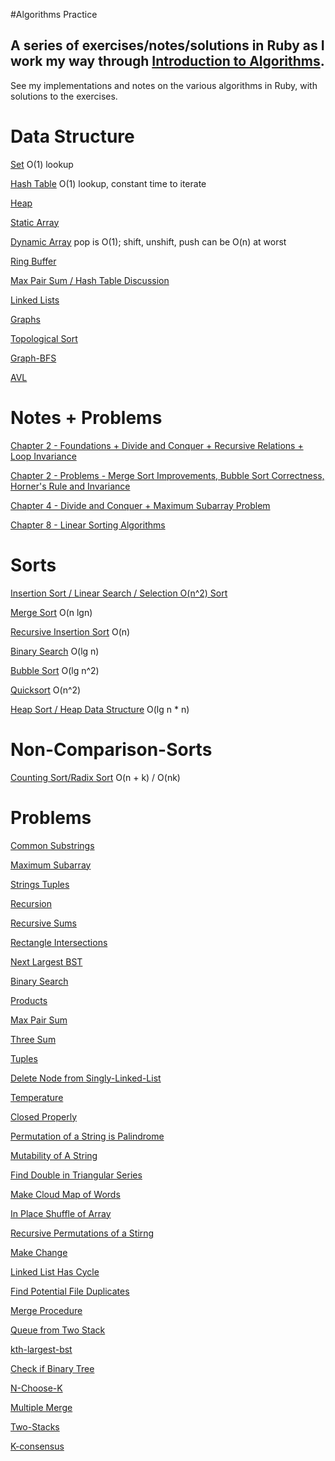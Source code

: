 #Algorithms Practice

## A series of exercises/notes/solutions in Ruby as I work my way through [Introduction to Algorithms][algorithms].
See my implementations and notes on the various algorithms in Ruby, with solutions to the exercises.

Data Structure
==
[Set][set] O(1) lookup

[Hash Table][maxpairsum] O(1) lookup, constant time to iterate

[Heap][heap-sort]

[Static Array][static-array]

[Dynamic Array][dynamic-array] pop is O(1); shift, unshift, push can be O(n) at worst

[Ring Buffer][ring-buffer]

[Max Pair Sum / Hash Table Discussion][maxpairsum]

[Linked Lists][linked-list]

[Graphs][graphs]

[Topological Sort][topological-sort]

[Graph-BFS][graph-bfs]

[AVL][avl]

Notes + Problems
==

[Chapter 2 - Foundations + Divide and Conquer + Recursive Relations + Loop Invariance][chapter2]

[Chapter 2 - Problems - Merge Sort Improvements, Bubble Sort Correctness, Horner's Rule and Invariance][problems]

[Chapter 4 - Divide and Conquer + Maximum Subarray Problem][ch4notes]

[Chapter 8 - Linear Sorting Algorithms][ch8notes]

Sorts
==
[Insertion Sort / Linear Search / Selection O(n^2) Sort][insertion-sort-linear-search]

[Merge Sort][mergesort] O(n lgn)

[Recursive Insertion Sort][insertion-sort-recursion] O(n)

[Binary Search][binary-search] O(lg n)

[Bubble Sort][bubble-sort] O(lg n^2)

[Quicksort][quick-sort] O(n^2)

[Heap Sort / Heap Data Structure][heap-sort] O(lg n * n)

Non-Comparison-Sorts
==

[Counting Sort/Radix Sort][counting-sort] O(n + k) / O(nk)

Problems
==

[Common Substrings][common-substrings]

[Maximum Subarray][subarray]

[Strings Tuples][strings]

[Recursion][recursion]

[Recursive Sums][rec-sum]

[Rectangle Intersections][rectangles]

[Next Largest BST][next-largest-bst]

[Binary Search][binary]

[Products][products]

[Max Pair Sum][maxpairsum]

[Three Sum][threesum]

[Tuples][tuples]

[Delete Node from Singly-Linked-List][delete-node]

[Temperature][temperature-tracker]

[Closed Properly][closed-properly]

[Permutation of a String is Palindrome][permutation-string]

[Mutability of A String][string-mutability]

[Find Double in Triangular Series][find-double]

[Make Cloud Map of Words][make-cloud]

[In Place Shuffle of Array][in-place]

[Recursive Permutations of a Stirng][recursive-permutations]

[Make Change][make-change]

[Linked List Has Cycle][has-cycle]

[Find Potential File Duplicates][reading-files]

[Merge Procedure][merge-procedure]

[Queue from Two Stack][queue-two-stacks]

[kth-largest-bst][kth-largest]

[Check if Binary Tree][bst]

[N-Choose-K][n-choose-k]

[Multiple Merge][multiple-merge]

[Two-Stacks][two-stacks]

[K-consensus][k-consensus]

[k-consensus]: ./problems/k_consensus.rb
[two-stacks]: ./problems/two-stacks.rb
[multiple-merge]: ./problems/multiple_merge.rb
[n-choose-k]: ./problems/n_choose_k.rb
[bst]: ./problems/bst.rb
[kth-largest]: ./problems/kth_largest.rb
[queue-two-stacks]: ./problems/queue_two_stacks.rb
[merge-procedure]: ./problems/merge.rb
[reading-files]: ./problems/file_read.rb
[has-cycle]: ./problems/has_cycle.rb
[make-change]: ./problems/make_change.rb
[recursive-permutations]: ./problems/recursive_permutations.rb
[in-place]: ./problems/in_place_shuffle.rb
[make-cloud]: ./problems/make_cloud.rb
[find-double]: ./problems/find_double.rb
[string-mutability]: ./problems/reverse.rb
[permutation-string]: ./problems/string_permutation.rb
[closed-properly]: ./problems/closed.rb
[temperature-tracker]: ./problems/temp_tracker.rb
[delete-node]: ./problems/delete_node.rb
[rectangles]: ./problems/rectangle-intersection.rb
[binary]: ./problems/binary.rb
[common-substrings]: ./problems/common_substr.rb
[next-largest-bst]: ./problems/next_largest_bst.rb
[rec-sum]: ./problems/sum_rec.rb
[max-profit]: ./problems/max_profit.rb
[recursion]: ./problems/recursion.rb
[strings]: ./problems/string.rb
[maxpairsum]: ./problems/max_pair.rb
[products]: ./problems/products.rb
[threesum]: ./problems/threesum.rb
[tuples]: ./problems/tuples.rb
[reverse-strings]: ./problems/reverse_strings.rb
[reverse-linked-list]: ./problems/link_reverse.rb

[avl]: ./data_structures/avl.rb
[topological-sort]: ./data_structures/topological_sort.rb
[graph-bfs]: ./data_structures/graph_bfs.rb
[graphs]: ./data_structures/graph.rb
[linked-list]: ./data_structures/linked_list.rb
[ring-buffer]: ./data_structures/ring_buffer.rb
[dynamic-array]: ./data_structures/dynamic_array.rb
[static-array]: ./data_structures/static_array.rb
[set]: ./data_structures/set.rb

[counting-sort]: ./ch8/counting_sort.rb
[ch8notes]: ./ch8/linear_sort.txt

[quick-sort]: ./ch7/quick-sort.rb

[heap-sort]: ./ch6/heap_sort.rb

[subarray]: ./ch4/subarray.rb
[ch4notes]: ./ch4/notes.txt

[bubble-sort]: ./ch2/bubble_sort.rb
[problems]: ./ch2/problems.txt
[binary-search]: ./ch2/binary_search.rb
[insertion-sort-recursion]: ./ch2/recurs_ins_sort.rb
[mergesort]: ./ch2/merge_sort.rb
[divide and conquer]: ./ch2/divideandconquer.txt
[insertion-sort-linear-search]: ./ch2/ch2Problems.rb

[algorithms]: http://www.amazon.com/Introduction-Algorithms-3rd-Thomas-Cormen/dp/0262033844/ref=sr_1_2?ie=UTF8&qid=1422754780&sr=8-2&keywords=algorithms

[chapter2]: ./ch2/chapter2cormen.txt

